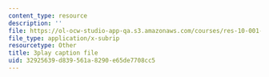 ```yaml
---
content_type: resource
description: ''
file: https://ol-ocw-studio-app-qa.s3.amazonaws.com/courses/res-10-001-making-science-and-engineering-pictures-a-practical-guide-to-presenting-your-work-spring-2016/32925639d839561a8290e65de7708cc5_MZTmdqC49WA.vtt
file_type: application/x-subrip
resourcetype: Other
title: 3play caption file
uid: 32925639-d839-561a-8290-e65de7708cc5
---
```

